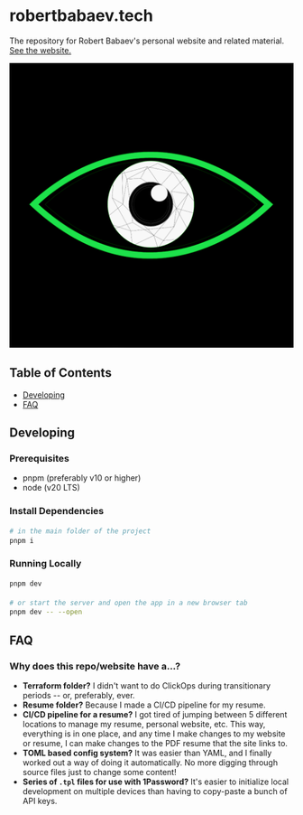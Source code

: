 # robertbabaev.tech

The repository for Robert Babaev's personal website and related material. [See the website.](https://robertbabaev.tech)

![A green, white, and black eye logo with a nexus pattern in the iris.](https://github.com/ApprenticeofEnder/robertbabaev.tech/blob/988a468144d0308d945355a384460ed45185dcde/static/images/enderlogo_v2.png)

## Table of Contents

- [Developing](#developing)
- [FAQ](#faq)

## Developing

### Prerequisites

- pnpm (preferably v10 or higher)
- node (v20 LTS)

### Install Dependencies

```bash
# in the main folder of the project
pnpm i
```

### Running Locally

```bash
pnpm dev

# or start the server and open the app in a new browser tab
pnpm dev -- --open
```

## FAQ

### Why does this repo/website have a...?

- **Terraform folder?** I didn't want to do ClickOps during transitionary periods -- or, preferably, ever.
- **Resume folder?** Because I made a CI/CD pipeline for my resume.
- **CI/CD pipeline for a resume?** I got tired of jumping between 5 different locations to manage my resume, personal website, etc. This way, everything is in one place, and any time I make changes to my website or resume, I can make changes to the PDF resume that the site links to.
- **TOML based config system?** It was easier than YAML, and I finally worked out a way of doing it automatically. No more digging through source files just to change some content!
- **Series of `.tpl` files for use with 1Password?** It's easier to initialize local development on multiple devices than having to copy-paste a bunch of API keys.
